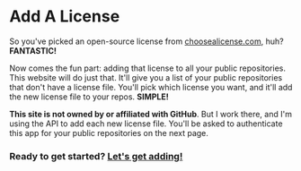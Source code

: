 # Add A License

So you've picked an open-source license from [choosealicense.com](http://www.choosealicense.com), huh? **FANTASTIC!**

Now comes the fun part: adding that license to all your public repositories. This website will do just that. It'll give you a list of your public repositories that don't have a license file. You'll pick which license you want, and it'll add the new license file to your repos. **SIMPLE!**

**This site is __not__ owned by or affiliated with GitHub**. But I work there, and I'm using the API to add each new license file. You'll be asked to authenticate this app for your public repositories on the next page.

### Ready to get started? [Let's get adding!](/add)
